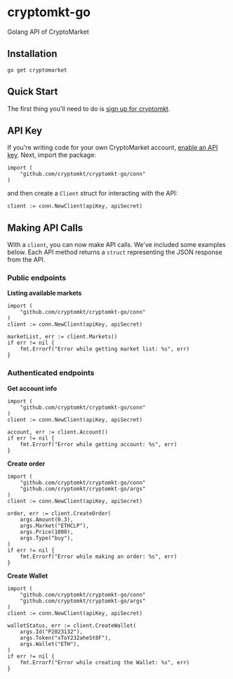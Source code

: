 # cryptomkt-go

Golang API of CryptoMarket

## Installation

`go get cryptomarket`

## Quick Start

The first thing you'll need to do is [sign up for cryptomkt](https://www.cryptomkt.com).

## API Key

If you're writing code for your own CryptoMarket account, [enable an API key](https://www.cryptomkt.com/platform/account#api_tab). Next, import the package:


```golang
import (
    "github.com/cryptomkt/cryptomkt-go/conn"
)

```

and then create a ``Client`` struct for interacting with the API:


```golang
client := conn.NewClient(apiKey, apiSecret)

```

## Making API Calls

With a `client`, you can now make API calls. We've included some examples below.  Each API method returns a ``struct`` representing the JSON response from the API.

### Public endpoints

**Listing available markets**

```golang
import (
    "github.com/cryptomkt/cryptomkt-go/conn"
)
client := conn.NewClient(apiKey, apiSecret)

marketList, err := client.Markets()
if err != nil {
    fmt.Errorf("Error while getting market list: %s", err)
}
```

### Authenticated endpoints

**Get account info**

```golang
import (
    "github.com/cryptomkt/cryptomkt-go/conn"
)
client := conn.NewClient(apiKey, apiSecret)

account, err := client.Account()
if err != nil {
    fmt.Errorf("Error while getting account: %s", err)
}
```

**Create order**

```golang
import (
    "github.com/cryptomkt/cryptomkt-go/conn"
    "github.com/cryptomkt/cryptomkt-go/args"
)
client := conn.NewClient(apiKey, apiSecret)

order, err := client.CreateOrder(
    args.Amount(0.3),
    args.Market("ETHCLP"),
    args.Price(1000),
    args.Type("buy"),
)
if err != nil {
    fmt.Errorf("Error while making an order: %s", err)
}
```

**Create Wallet**


```golang
import (
    "github.com/cryptomkt/cryptomkt-go/conn"
    "github.com/cryptomkt/cryptomkt-go/args"
)
client := conn.NewClient(apiKey, apiSecret)

walletStatus, err := client.CreateWallet(
    args.Id("P2023132"),
    args.Token("xToY232aheSt8F"),
    args.Wallet("ETH"),
)
if err != nil {
    fmt.Errorf("Error while creating the Wallet: %s", err)
}
```

